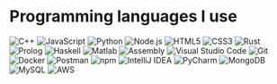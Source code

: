 # Programming languages I use

![C++](https://img.shields.io/badge/-C++-00599C?style=flat&logo=c%2B%2B&logoColor=white) ![JavaScript](https://img.shields.io/badge/-JavaScript-F7DF1E?style=flat&logo=javascript&logoColor=black) ![Python](https://img.shields.io/badge/-Python-3776AB?style=flat&logo=python&logoColor=white) ![Node.js](https://img.shields.io/badge/-Node.js-339933?style=flat&logo=nodedotjs&logoColor=white) ![HTML5](https://img.shields.io/badge/-HTML5-E34F26?style=flat&logo=html5&logoColor=white) ![CSS3](https://img.shields.io/badge/-CSS3-1572B6?style=flat&logo=css3&logoColor=white) ![Rust](https://img.shields.io/badge/-Rust-000000?style=flat&logo=rust&logoColor=white) ![Prolog](https://img.shields.io/badge/-Prolog-0000FF?style=flat&logo=prolog&logoColor=white) ![Haskell](https://img.shields.io/badge/-Haskell-5E5086?style=flat&logo=haskell&logoColor=white) ![Matlab](https://img.shields.io/badge/-MATLAB-0076A8?style=flat&logo=matlab&logoColor=white) ![Assembly](https://img.shields.io/badge/-Assembly-6E4C1E?style=flat&logo=assembly&logoColor=white) ![Visual Studio Code](https://img.shields.io/badge/-VS%20Code-007ACC?style=flat&logo=visual-studio-code&logoColor=white) ![Git](https://img.shields.io/badge/-Git-F05032?style=flat&logo=git&logoColor=white) ![Docker](https://img.shields.io/badge/-Docker-2496ED?style=flat&logo=docker&logoColor=white) ![Postman](https://img.shields.io/badge/-Postman-FF6C37?style=flat&logo=postman&logoColor=white) ![npm](https://img.shields.io/badge/-npm-CB3837?style=flat&logo=npm&logoColor=white) ![IntelliJ IDEA](https://img.shields.io/badge/-IntelliJ%20IDEA-000000?style=flat&logo=intellij-idea&logoColor=white) ![PyCharm](https://img.shields.io/badge/-PyCharm-000000?style=flat&logo=pycharm&logoColor=white) ![MongoDB](https://img.shields.io/badge/-MongoDB-47A248?style=flat&logo=mongodb&logoColor=white) ![MySQL](https://img.shields.io/badge/-MySQL-4479A1?style=flat&logo=mysql&logoColor=white) ![AWS](https://img.shields.io/badge/-AWS-232F3E?style=flat&logo=amazon-aws&logoColor=white)
